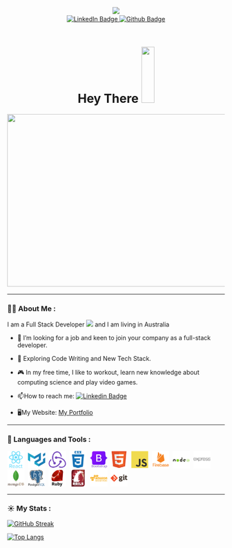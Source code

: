 <!--First section: div header start  -->
<div id="header" align="center">
  <!--  header gif img  -->
  <img src="https://media.giphy.com/media/QTfX9Ejfra3ZmNxh6B/giphy.gif" width="100"/>

  <!--  header badges  -->
  <div id="badges">
    <a href="https://www.linkedin.com/in/lance-liu-03397220b/">
      <img src="https://img.shields.io/badge/LinkedIn-blue?logo=linkedin&logoColor=white&style=for-the-badge" alt="LinkedIn Badge"/>
    </a>
    <a href="https://github.com/lanceliumeng">
      <img src="https://img.shields.io/badge/Github-black?style=for-the-badge&logo=Github&logoColor=white" alt="Github Badge"/>
    </a>
   </div>
  
  <!--GitHub Profile Views Counter-->
  <img src="https://komarev.com/ghpvc/?username=lanceliumeng&style=flat-square&color=blue" alt=""/>
  
  <!-- last part in this section   -->
  <h1>
    Hey There
    <img src="https://media.giphy.com/media/26xBwdIuRJiAIqHwA/giphy.gif" width="30px" height="130px"/>
  </h1>
</div>
 <!--First section: div header end  -->

<!--Second section start: div start  -->
<div align="center">
  <img src="https://media.giphy.com/media/SWoSkN6DxTszqIKEqv/giphy.gif" width="600" height="400"/>
</div>

 <!-- About me part start:  -->
 ---
 
 ### :man_technologist: About Me :
 I am a Full Stack Developer <img src="https://media.giphy.com/media/jkSvCVEXWlOla/giphy.gif" width="60"> and I am living in Australia
- :telescope: I’m looking for a job and keen to join your company as a full-stack developer.

- :seedling: Exploring Code Writing and New Tech Stack.

- :video_game: In my free time, I like to workout, learn new knowledge about computing science and play video games.

- :mailbox:How to reach me:  [![Linkedin Badge](https://img.shields.io/badge/-kakbar-blue?style=flat&logo=Linkedin&logoColor=white)](https://www.linkedin.com/feed/)
- :desktop_computer:My Website:  [My Portfolio](https://lanceliu.netlify.app)
  <!-- About me part end  -->
<!--Second section end: div end  -->

<!--Third section start: -->
---

### :toolbox:	 Languages and Tools :
<div>
  <img src="https://github.com/devicons/devicon/blob/master/icons/react/react-original-wordmark.svg" title="React" alt="React" width="40" height="40"/>&nbsp;
  <img src="https://github.com/devicons/devicon/blob/master/icons/materialui/materialui-original.svg" title="Material UI" alt="Material UI" width="40" height="40"/>&nbsp;
  <img src="https://github.com/devicons/devicon/blob/master/icons/redux/redux-original.svg" title="Redux" alt="Redux " width="40" height="40"/>&nbsp;
  <img src="https://github.com/devicons/devicon/blob/master/icons/css3/css3-plain-wordmark.svg"  title="CSS3" alt="CSS" width="40" height="40"/>&nbsp;
   <img src="https://raw.githubusercontent.com/devicons/devicon/1119b9f84c0290e0f0b38982099a2bd027a48bf1/icons/bootstrap/bootstrap-original-wordmark.svg" title="Bootstrap" alt="Bootstrap" width="40" height="40"/>&nbsp;
  <img src="https://github.com/devicons/devicon/blob/master/icons/html5/html5-original.svg" title="HTML5" alt="HTML" width="40" height="40"/>&nbsp;
  <img src="https://github.com/devicons/devicon/blob/master/icons/javascript/javascript-original.svg" title="JavaScript" alt="JavaScript" width="40" height="40"/>&nbsp;
  <img src="https://github.com/devicons/devicon/blob/master/icons/firebase/firebase-plain-wordmark.svg" title="Firebase" alt="Firebase" width="40" height="40"/>&nbsp;
  <img src="https://raw.githubusercontent.com/devicons/devicon/1119b9f84c0290e0f0b38982099a2bd027a48bf1/icons/nodejs/nodejs-original-wordmark.svg" title="Nodejs" alt="Nodejs" width="40" height="40"/>&nbsp;
  <img src="https://raw.githubusercontent.com/devicons/devicon/1119b9f84c0290e0f0b38982099a2bd027a48bf1/icons/express/express-original-wordmark.svg" title="Express" alt="Express" width="40" height="40"/>&nbsp;
   <img src="https://raw.githubusercontent.com/devicons/devicon/1119b9f84c0290e0f0b38982099a2bd027a48bf1/icons/mongodb/mongodb-original-wordmark.svg" title="Mongodb"  alt="Mongodb" width="40" height="40"/>&nbsp;
  <img src="https://raw.githubusercontent.com/devicons/devicon/1119b9f84c0290e0f0b38982099a2bd027a48bf1/icons/postgresql/postgresql-original-wordmark.svg" title="Postgresql"  alt="Postgresql" width="40" height="40"/>&nbsp;
  <img src="https://raw.githubusercontent.com/devicons/devicon/1119b9f84c0290e0f0b38982099a2bd027a48bf1/icons/ruby/ruby-original-wordmark.svg" title="Ruby" alt="Ruby" width="40" height="40"/>&nbsp;
  <img src="https://raw.githubusercontent.com/devicons/devicon/1119b9f84c0290e0f0b38982099a2bd027a48bf1/icons/rails/rails-original-wordmark.svg" title="Rails" alt="Rails" width="40" height="40"/>&nbsp;
  <img src="https://github.com/devicons/devicon/blob/master/icons/amazonwebservices/amazonwebservices-plain-wordmark.svg" title="AWS" alt="AWS" width="40" height="40"/>&nbsp;
  <img src="https://github.com/devicons/devicon/blob/master/icons/git/git-original-wordmark.svg" title="Git" alt="Git" width="40" height="40"/>&nbsp;
</div>
<!--Third section end -->

<!--Last section start: -->
---

### :sunny:	 My Stats :
[![GitHub Streak](http://github-readme-streak-stats.herokuapp.com?user=lanceliumeng&theme=react)](https://git.io/streak-stats)

[![Top Langs](https://github-readme-stats.vercel.app/api/top-langs/?username=lanceliumeng&layout=compact&theme=react)](https://github.com/anuraghazra/github-readme-stats)

<!--Last section end -->
